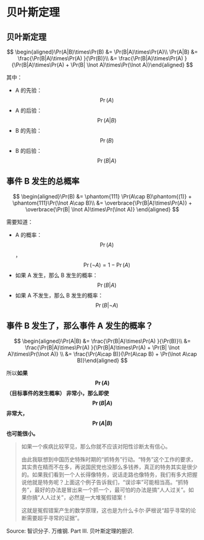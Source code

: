 # 贝叶斯定理

## 贝叶斯定理

$$
\begin{aligned}\Pr(A|B)\times\Pr(B) &= \Pr(B|A)\times\Pr(A)\\
\Pr(A|B) &= \frac{\Pr(B|A)\times\Pr(A) }{\Pr(B)}\\
&= \frac{\Pr(B|A)\times\Pr(A) }{\Pr(B|A)\times\Pr(A) + \Pr(B| \lnot A)\times\Pr(\lnot A)}\end{aligned}
$$

其中：

- A 的先验：$$\Pr(A)$$
- A 的后验：$$\Pr(A|B)$$
- B 的先验：$$\Pr(B)$$
- B 的后验：$$\Pr(B|A)$$

## 事件 B 发生的总概率

$$
\begin{aligned}\Pr(B) &= \phantom{111} \Pr(A\cap B)\phantom{(1)} + \phantom{111}\Pr(\lnot A\cap B)\\
&= \overbrace{\Pr(B|A)\times\Pr(A)} + \overbrace{\Pr(B| \lnot A)\times\Pr(\lnot A)} \end{aligned}
$$

需要知道：

- A 的概率：$$\Pr(A)$$，$$\Pr(\lnot A)=1-\Pr(A)$$
- 如果 A 发生，那么 B 发生的概率：$$\Pr(B|A)$$
- 如果 A 不发生，那么 B 发生的概率：$$\Pr(B|\lnot A)$$


## 事件 B 发生了，那么事件 A 发生的概率？

$$
\begin{aligned}\Pr(A|B) &= \frac{\Pr(B|A)\times\Pr(A) }{\Pr(B)}\\
&= \frac{\Pr(B|A)\times\Pr(A) }{\Pr(B|A)\times\Pr(A) + \Pr(B| \lnot A)\times\Pr(\lnot A)} \\
&= \frac{\Pr(A\cap B)}{\Pr(A\cap B) + \Pr(\lnot A\cap B)}\end{aligned}
$$

所以**如果 $$\Pr(A)$$ （目标事件的发生概率） 非常小，那么即使 $$\Pr(B|A)$$ 非常大，$$\Pr(A|B)$$ 也可能很小。**

> 如果一个疾病比较罕见，那么你就不应该对阳性诊断太有信心。
> 
> 由此我联想到中国历史特殊时期的“抓特务”行动。“特务”这个工作的要求，其实贵在精而不在多，再说国民党也没那么多钱养，真正的特务其实是很少的。如果我们看到一个人长得像特务，说话走路也像特务，我们有多大把握说他就是特务呢？上面这个例子告诉我们，“误诊率”可能相当高。“抓特务”，最好的办法是冒出来一个抓一个，最可怕的办法是搞“人人过关”。如果你搞“人人过关”，必然是一大堆冤假错案！
>
>这就是冤假错案产生的数学原理，这也是为什么卡尔·萨根说“超乎寻常的论断需要超乎寻常的证据”。

Source: 智识分子. 万维钢. Part III. 贝叶斯定理的胆识.



